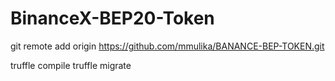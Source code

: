 # BinanceX-BEP20-Token

git remote add origin https://github.com/mmulika/BANANCE-BEP-TOKEN.git

truffle compile
truffle migrate
